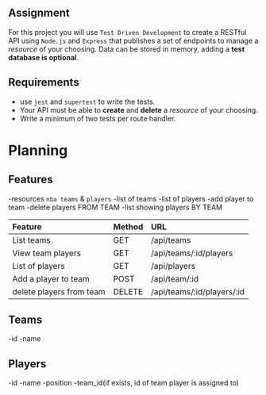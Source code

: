 ## Assignment

For this project you will use `Test Driven Development` to create a RESTful API using `Node.js` and `Express` that publishes a set of endpoints to manage a _resource_ of your choosing. Data can be stored in memory, adding a **test database is optional**.

## Requirements

- use `jest` and `supertest` to write the tests.
- Your API must be able to **create** and **delete** a _resource_ of your choosing.
- Write a minimum of two tests per route handler.

# Planning

## Features

-resources `nba teams` & `players`
-list of teams
-list of players
-add player to team
-delete players FROM TEAM
-list showing players BY TEAM


| Feature                  | Method | URL                         |
| :---------------------   | :----- | :-------------------------- |
| List teams               | GET    | /api/teams                  |
| View team players        | GET    | /api/teams/:id/players      |
| List of players          | GET    | /api/players                |
| Add a player to team     | POST   | /api/team/:id               |
| delete players from team | DELETE | /api/teams/:id/players/:id  |

## Teams

-id
-name


## Players

-id
-name
-position
-team_id(if exists, id of team player is assigned to)
